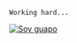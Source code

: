 ``Working hard...``

[![Soy guapo](https://github-readme-stats.vercel.app/api?username=ZhengLinLei)](https://github.com/ZhengLinLei)
